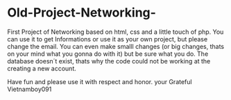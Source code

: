 # Old-Project-Networking-
First Project of Networking based on html, css and a little touch of php.
You can use it to get Informations or use it as your own project, but please change the email.
You can even make smalll changes (or big changes, thats on your mind what you gonna do with it) but be sure what you do.
The database doesn´t exist, thats why the code could not be working at the creating a new account. 

Have fun and please use it with respect and honor.
your Grateful 
Vietnamboy091
